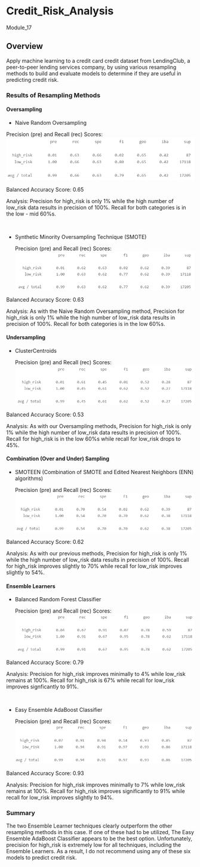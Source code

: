 # Credit_Risk_Analysis
Module_17

## Overview
Apply machine learning to a credit card credit dataset from LendingClub, a peer-to-peer lending services company, by using various resampling
methods to build and evaluate models to determine if they are useful in predicting credit risk.

### Results of Resampling Methods
#### Oversampling

- Naive Random Oversampling </p>

Precision (pre) and Recall (rec) Scores:
    <img src="https://github.com/HollyC13/Credit_Risk_Analysis/blob/57a1b83ecf2579b49aada4f5e5096ceefd485df0/Resources/NaiveRandomOversampling.png"> 
</p>
Balanced Accuracy Score: 0.65 </p>
Analysis:  Precision for high_risk is only 1% while the high number of low_risk data results in precision of 100%. Recall for both categories is in the low - mid 60%s.
</p>
<br>

- Synthetic Minority Oversampling Technique (SMOTE) </p>
Precision (pre) and Recall (rec) Scores:
    <img src="https://github.com/HollyC13/Credit_Risk_Analysis/blob/57a1b83ecf2579b49aada4f5e5096ceefd485df0/Resources/SMOTE.png"> 
</p>
Balanced Accuracy Score: 0.63 </p>
Analysis:  As with the Naive Random Oversampling method, Precision for high_risk is only 1% while the high number of low_risk data results in precision of 100%. Recall for both categories is in the low 60%s.
<br>

#### Undersampling

- ClusterCentroids </p>
Precision (pre) and Recall (rec) Scores:
    <img src="https://github.com/HollyC13/Credit_Risk_Analysis/blob/57a1b83ecf2579b49aada4f5e5096ceefd485df0/Resources/ClusterCentroids.png"> 
</p>
Balanced Accuracy Score:  0.53 </p>
Analysis:  As with our Oversampling methods, Precision for high_risk is only 1% while the high number of low_risk data results in precision of 100%.  Recall for high_risk is in the low 60%s while recall for low_risk drops to 45%.
<br>

#### Combination (Over and Under) Sampling

- SMOTEEN (Combination of SMOTE and Edited Nearest Neighbors (ENN) algorithms)</p>
Precision (pre) and Recall (rec) Scores:
    <img src="https://github.com/HollyC13/Credit_Risk_Analysis/blob/57a1b83ecf2579b49aada4f5e5096ceefd485df0/Resources/SMOTEENN.png"> 
</p>
Balanced Accuracy Score:  0.62</p>
Analysis:  As with our previous methods, Precision for high_risk is only 1% while the high number of low_risk data results in precision of 100%.  Recall for high_risk improves slightly to 70% while recall for low_risk improves slightly to 54%.
<br>


#### Ensemble Learners

- Balanced Random Forest Classifier </p>
Precision (pre) and Recall (rec) Scores:
    <img src="https://github.com/HollyC13/Credit_Risk_Analysis/blob/57a1b83ecf2579b49aada4f5e5096ceefd485df0/Resources/RandomForest.png"> 
</p>
Balanced Accuracy Score:  0.79</p>
Analysis:  Precision for high_risk improves minimally to 4% while low_risk remains at 100%.  Recall for high_risk is 67% while recall for low_risk improves signficantly to 91%.
</p>
<br>


- Easy Ensemble AdaBoost Classifier </p>
Precision (pre) and Recall (rec) Scores:
    <img src="https://github.com/HollyC13/Credit_Risk_Analysis/blob/57a1b83ecf2579b49aada4f5e5096ceefd485df0/Resources/AdaBoost.png"> 
</p>
Balanced Accuracy Score:  0.93</p>
Analysis:  Precision for high_risk improves minimally to 7% while low_risk remains at 100%.  Recall for high_risk improves significantly to 91% while recall for low_risk improves slightly to 94%.
<br>

### Summary
The two Ensemble Learner techniques clearly outperform the other resampling methods in this case.  If one of these had to be utilized, The Easy Ensemble AdaBoost Classifier appears to be the best option.  Unfortunately, precision for high_risk is extremely low for all techniques, including the Ensemble Learners.  As a result, I do not recommend using any of these six models to predict credit risk.
